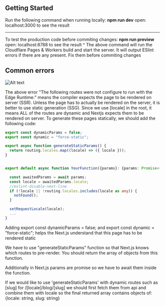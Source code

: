 ## Getting Started

Run the following command when running locally:
**npm run dev**
open: localhost:3000 to see the result

-----------------

To test the production code before commiting changes:
**npm run preview**
open: localhost:8788 to see the result
^ The above command will run the Cloudflare Pages & Workers build and start the server. 
It will output ESlint errors if there are any present. Fix them before commiting changes


## Common errors

![Alt text](https://imagedelivery.net/Ap_RIQMnvK_LYOq1vIFisQ/0e99a6d0-f832-46b4-92a9-7f208cd22100/square800x800)

The above error "The following routes were not configure to run with the Edge Runtime:" means the compiler expects the page to be rendered on server (SSR).
Unless the page has to actually be rendered on the server, it is better to use static generation (SSG).
Since we use [locale] in the root, it means ALL of the routes are dynamic and Nextjs expects them to be rendered on server.
To generate these pages statically, we should add the following code:

```typescript
export const dynamicParams = false;
export const dynamic = "force-static";

export async function generateStaticParams() {
  return routing.locales.map((locale) => ({ locale }));
}


export default async function YourFunction({params}: {params: Promise<{locale:string}>}) {

  const awaitedParams = await params;
  const locale = awaitedParams.locale;
  //eslint-disable-next-line
  if (!locale || !routing.locales.includes(locale as any)) {
    notFound();
  }

  setRequestLocale(locale);
  ...
}
```
Adding export const dynamicParams = false; and export const dynamic = "force-static"; helps the Next.js understand that this page has to be rendered static

We have to use "generateStaticParams" function so that Next.js knows which routes to pre-render. 
You should return the array of objects from this function.

Additionally in Next.js params are promise so we have to await them inside the function.

If we would like to use 'generateStaticParams' with dynamic routes such as [slug] for /[locale]/blog/[slug] we should first fetch them from api and combine them with locale so the final returned array contains objects of: {locale: string, slug: string}
